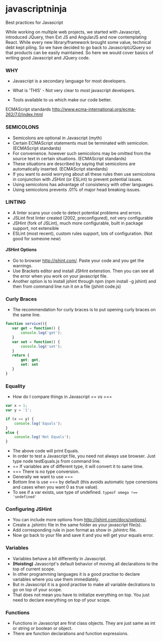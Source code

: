 # javascriptninja
Best practices for Javascript

While working on multiple web projects, we started with Javascript, introduced JQuery, then Ext JS and AngularJS and now contemplating React. While every new library/framework brought some value, technical debt kept piling. So we have decided to go back to Javascript/JQuery so that products can be easily maintained. So here we would cover basics of writing good Javascript and JQuery code.

### WHY

- Javascript is a secondary language for most developers.

- What is 'THIS' - Not very clear to most javascript developers.

- Tools available to us which make our code better.

ECMAScript standards
http://www.ecma-international.org/ecma-262/7.0/index.html

### SEMICOLONS
- Semicolons are optional in Javascript (myth)
- Certain ECMAScript statements must be terminated with semicolon.  (ECMAScript standards)
- For convenience. however such semicolons may be omitted from the source text in certain situations. (ECMAScript standards)
- These situations are described by saying that semicolons are automatically inserted. (ECMAScript standards)
- If you want to avoid worrying about all these rules then use semicolons in conjunction with JSHint  (or ESLint) to prevent potential issues.
- Using semicolons has advantage of consistency with other languages.
- Using semicolons prevents .01% of major head breaking issues.

### LINTING
- A linter scans your code to detect potential problems and errors.
- JSLint first linter created  (2002, preconfigured), not very configurable
- JSHint (fork of JSLint), much more configurable, built in package support, not extensible
- ESLint  (most recent), custom rules support, lots of configuration. (Not good for someone new)

#### JSHint Options
- Go to browser http://jshint.com/. Paste your code and you get the warnings.
- Use Brackets editor and install JSHint extenstion. Then you can see all the error when you work on your javascript file.
- Another option is to install jshint through npm (npm install -g jshint) and then from command line run it on a file (jshint code.js)

### Curly Braces
- The recommendation for curly braces is to put opening curly braces on the same line.
```javascript
function service(){
   var get = function() {
       console.log('get');
   }
   var set = function() {
       console.log('set');
   }
   return {
       get: get,
       set: set
   }
}
```

### Equality
- How do I compare things in Javascript  == vs ===
```javascript
var x = 1;
var y = '1';

if (x == y) {
    console.log('Equals');
}
else {
    console.log('Not Equals');
}
```
- The above code will print Equals.
- In order to test a Javascript file, you need not always use browser. Just type node testEquals.js from command line.
- == If variables are of different type, it will convert it to same time.
- === There is no type conversion.
- Generally we want to use ===
- Bottom line is use === by default (this avoids automatic type conersions and cases when you want 0 as true value).
- To see if a var exists, use type of undefined.  ```typeof omega !== 'undefined'```


### Configuring JSHint

- You can include more options from http://jshint.com/docs/options/.
- Create a .jshintrc file in the same folder as your javascript file(s).
-  Add corresponding rule in json format as show in .jshintrc file.
- Now go back to your file and save it and you will get your equals error.


### Variables
- Variables behave a bit differently in Javascript.
- **(Hoisting)** Javascript's default behavior of moving all declarations to the top of current scope.
- In other programming languages it is a good practise to declare variables where you use them immediately.
- But in Javascript it is a good practise to make all variable declrations to go on top of your scope. 
- That does not mean you have to initialize everything on top. You just need to declare everything on top of your scope.

### Functions
- Functions in Javascript are first class objects. They are just same as int or string or boolean or object.
- There are function declarations and function expressions.






